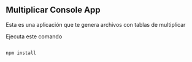 

## Multiplicar Console App

Esta es una aplicación que te genera archivos con tablas de multiplicar

Ejecuta este comando 

```

npm install
```
